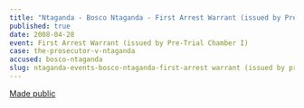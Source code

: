 ```yaml
---
title: "Ntaganda - Bosco Ntaganda - First Arrest Warrant (issued by Pre-Trial Chamber I)"
published: true
date: 2008-04-28
event: First Arrest Warrant (issued by Pre-Trial Chamber I)
case: the-prosecutor-v-ntaganda
accused: bosco-ntaganda
slug: ntaganda-events-bosco-ntaganda-first-arrest warrant (issued by pre-trial chamber i)
---
```


[Made public](http://www.icc-cpi.int/iccdocs/doc/doc305330.PDF)

